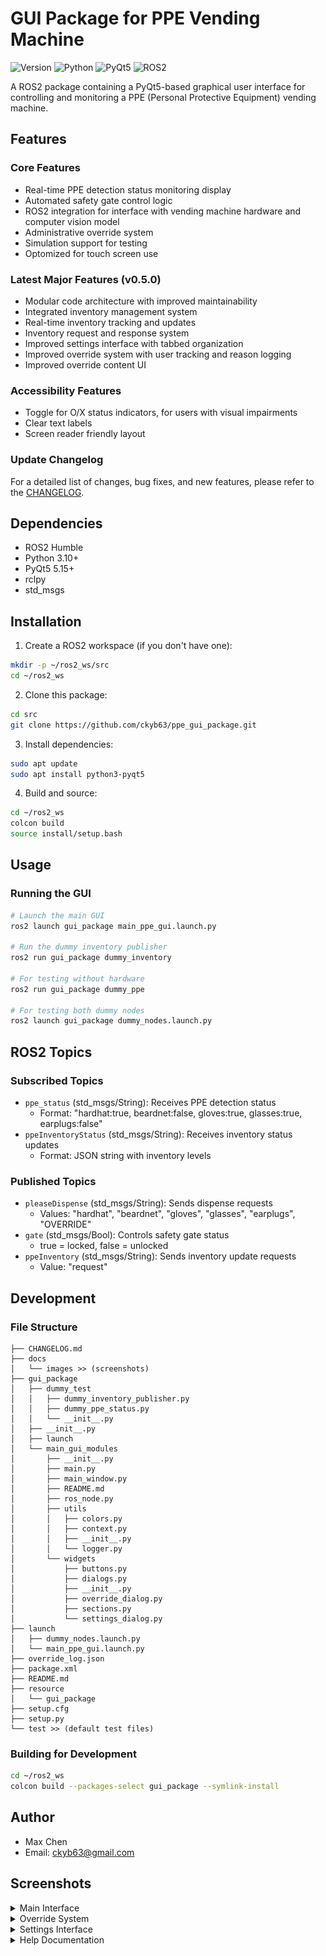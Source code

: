 # GUI Package for PPE Vending Machine

![Version](https://img.shields.io/badge/Version-0.5.2-blue)
![Python](https://img.shields.io/badge/Python-3.10%2B-blue?logo=python&logoColor=white)
![PyQt5](https://img.shields.io/badge/PyQt5-5.15%2B-blue?logo=qt&logoColor=white)
![ROS2](https://img.shields.io/badge/ROS2-Humble-orange?logo=ros&logoColor=white)

A ROS2 package containing a PyQt5-based graphical user interface for controlling and monitoring a PPE (Personal Protective Equipment) vending machine.

## Features

### Core Features
- Real-time PPE detection status monitoring display
- Automated safety gate control logic
- ROS2 integration for interface with vending machine hardware and computer vision model
- Administrative override system
- Simulation support for testing
- Optomized for touch screen use

### Latest Major Features (v0.5.0)
- Modular code architecture with improved maintainability
- Integrated inventory management system
- Real-time inventory tracking and updates
- Inventory request and response system
- Improved settings interface with tabbed organization
- Improved override system with user tracking and reason logging
- Improved override content UI

### Accessibility Features
- Toggle for O/X status indicators, for users with visual impairments
- Clear text labels
- Screen reader friendly layout

### Update Changelog

For a detailed list of changes, bug fixes, and new features, please refer to the [CHANGELOG](CHANGELOG.md).

## Dependencies

- ROS2 Humble
- Python 3.10+
- PyQt5 5.15+
- rclpy
- std_msgs

## Installation

1. Create a ROS2 workspace (if you don't have one):
```bash
mkdir -p ~/ros2_ws/src
cd ~/ros2_ws
```

2. Clone this package:
```bash
cd src
git clone https://github.com/ckyb63/ppe_gui_package.git
```

3. Install dependencies:
```bash
sudo apt update
sudo apt install python3-pyqt5
```

4. Build and source:
```bash
cd ~/ros2_ws
colcon build
source install/setup.bash
```

## Usage

### Running the GUI

```bash
# Launch the main GUI
ros2 launch gui_package main_ppe_gui.launch.py

# Run the dummy inventory publisher
ros2 run gui_package dummy_inventory

# For testing without hardware
ros2 run gui_package dummy_ppe

# For testing both dummy nodes
ros2 launch gui_package dummy_nodes.launch.py
```

## ROS2 Topics

### Subscribed Topics
- `ppe_status` (std_msgs/String): Receives PPE detection status
  - Format: "hardhat:true, beardnet:false, gloves:true, glasses:true, earplugs:false"
- `ppeInventoryStatus` (std_msgs/String): Receives inventory status updates
  - Format: JSON string with inventory levels

### Published Topics
- `pleaseDispense` (std_msgs/String): Sends dispense requests
  - Values: "hardhat", "beardnet", "gloves", "glasses", "earplugs", "OVERRIDE"
- `gate` (std_msgs/Bool): Controls safety gate status
  - true = locked, false = unlocked
- `ppeInventory` (std_msgs/String): Sends inventory update requests
  - Value: "request"

## Development

### File Structure
```
├── CHANGELOG.md
├── docs
│   └── images >> (screenshots)
├── gui_package
│   ├── dummy_test
│   │   ├── dummy_inventory_publisher.py
│   │   ├── dummy_ppe_status.py
│   │   └── __init__.py
│   ├── __init__.py
│   ├── launch
│   └── main_gui_modules
│       ├── __init__.py
│       ├── main.py
│       ├── main_window.py
│       ├── README.md
│       ├── ros_node.py
│       ├── utils
│       │   ├── colors.py
│       │   ├── context.py
│       │   ├── __init__.py
│       │   └── logger.py
│       └── widgets
│           ├── buttons.py
│           ├── dialogs.py
│           ├── __init__.py
│           ├── override_dialog.py
│           ├── sections.py
│           └── settings_dialog.py
├── launch
│   ├── dummy_nodes.launch.py
│   └── main_ppe_gui.launch.py
├── override_log.json
├── package.xml
├── README.md
├── resource
│   └── gui_package
├── setup.cfg
├── setup.py
└── test >> (default test files)
```

### Building for Development
```bash
cd ~/ros2_ws
colcon build --packages-select gui_package --symlink-install
```

## Author

- Max Chen
- Email: ckyb63@gmail.com

## Screenshots

<details>
<summary>Main Interface</summary>

<table>
<tr>
    <td width="50%"><img src="docs/images/main_gui_window_5.png" width="100%" style="max-width:400px"/></td>
    <td width="50%"><img src="docs/images/dark_theme_with_OX_5.png" width="100%" style="max-width:400px"/></td>
</tr>
<tr>
    <td><em>Standard interface with PPE status indicators</em></td>
    <td><em>Dark theme with accessibility features</em></td>
</tr>
</table>

</details>

<details>
<summary>Override System</summary>

![Override Dialog](docs/images/override_content_5.png)

*Enhanced override dialog with user authentication and reason tracking*

</details>

<details>
<summary>Settings Interface</summary>

<table>
<tr>
    <td width="50%"><img src="docs/images/settings_content_5.png" width="100%" style="max-width:400px"/></td>
    <td width="50%"><img src="docs/images/settings_inventory_5.png" width="100%" style="max-width:400px"/></td>
</tr>
<tr>
    <td><em>Main settings configuration panel</em></td>
    <td><em>Inventory management settings</em></td>
</tr>
</table>

<table>
<tr>
    <td width="50%"><img src="docs/images/settings_override_log_5.png" width="100%" style="max-width:400px"/></td>
    <td width="50%"><img src="docs/images/settings_timing_5.png" width="100%" style="max-width:400px"/></td>
</tr>
<tr>
    <td><em>Override logging and configuration</em></td>
    <td><em>System timing and delay settings</em></td>
</tr>
</table>

</details>

<details>
<summary>Help Documentation</summary>

![User Help Guide](docs/images/user_help_content_5.png)

*Comprehensive user help guide with feature explanations*

</details>
